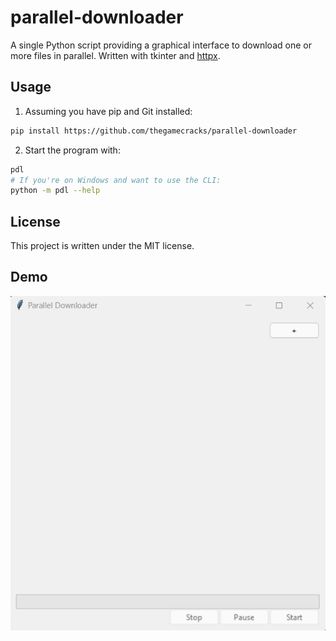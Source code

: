 # parallel-downloader

A single Python script providing a graphical interface to download
one or more files in parallel. Written with tkinter and [httpx].

[httpx]: https://www.python-httpx.org/

## Usage

1. Assuming you have pip and Git installed:

```sh
pip install https://github.com/thegamecracks/parallel-downloader
```

2. Start the program with:

```sh
pdl
# If you're on Windows and want to use the CLI:
python -m pdl --help
```

## License

This project is written under the MIT license.

## Demo

![](/docs/images/demo.gif)
